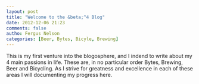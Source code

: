 ```yaml
---
layout: post
title: "Welcome to the &beta;^4 Blog"
date: 2012-12-06 21:23
comments: false
autho: Fergus Nelson
categories: [Beer, Bytes, Bicyle, Brewing]
---
```

<p>
This is my first venture into the blogosphere, and I indend to write about my 4 main passions in life. These are, in no particular order Bytes, Brewing, Beer and Bicycling. As I strive for greatness and excellence in each of these areas I will documenting my progress here.
<p>

